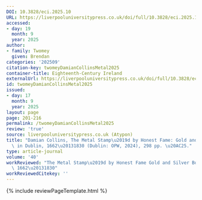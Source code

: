 ```yaml
---
DOI: 10.3828/eci.2025.10
URL: https://liverpooluniversitypress.co.uk/doi/full/10.3828/eci.2025.10
accessed:
- day: 19
  month: 9
  year: 2025
author:
- family: Twomey
  given: Brendan
categories: '202509'
citation-key: twomeyDamianCollinsMetal2025
container-title: Eighteenth-Century Ireland
externalUrl: https://liverpooluniversitypress.co.uk/doi/full/10.3828/eci.2025.10
id: twomeyDamianCollinsMetal2025
issued:
- day: 17
  month: 9
  year: 2025
layout: page
page: 201-216
permalink: /twomeyDamianCollinsMetal2025
review: 'true'
source: liverpooluniversitypress.co.uk (Atypon)
title: "Damian Collins, The Metal Stamp\u2019d by Honest Fame: Gold and Silver Boxes\
  \ in Dublin, 1662\u20131830 (Dublin: OPW, 2024), 298 pp. \u20AC25."
type: article-journal
volume: '40'
workReviewed: "The Metal Stamp\u2019d by Honest Fame Gold and Silver Boxes in Dublin,\
  \ 1662\u20131830"
workReviewedCitekey: ''
---
```

{% include reviewPageTemplate.html %}